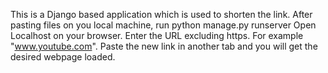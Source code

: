 This is a Django based application which is used to shorten the link.
After pasting files on you local machine, run python manage.py runserver
Open Localhost on your browser.
Enter the URL excluding https.
For example "www.youtube.com".
Paste the new link in another tab and you will get the desired webpage loaded.
